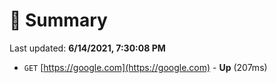 # 📖 Summary
Last updated: **6/14/2021, 7:30:08 PM**

- `GET` [https://google.com](https://google.com) - **Up** (207ms)
